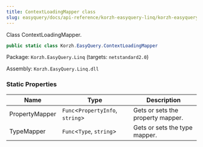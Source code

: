 ```yaml
---
title: ContextLoadingMapper class
slug: easyquery/docs/api-reference/korzh-easyquery-linq/korzh-easyquery-namespace/contextloadingmapper-class
---
```



Class ContextLoadingMapper.
```csharp
public static class Korzh.EasyQuery.ContextLoadingMapper

```
Package: `Korzh.EasyQuery.Linq` (targets: `netstandard2.0`)

Assembly: `Korzh.EasyQuery.Linq.dll`

### Static Properties

| Name | Type | Description | 
| --- | --- | --- | 
| PropertyMapper | `Func`&lt;`PropertyInfo`, `string`&gt; | Gets or sets the property mapper. | 
| TypeMapper | `Func`&lt;`Type`, `string`&gt; | Gets or sets the type mapper. |